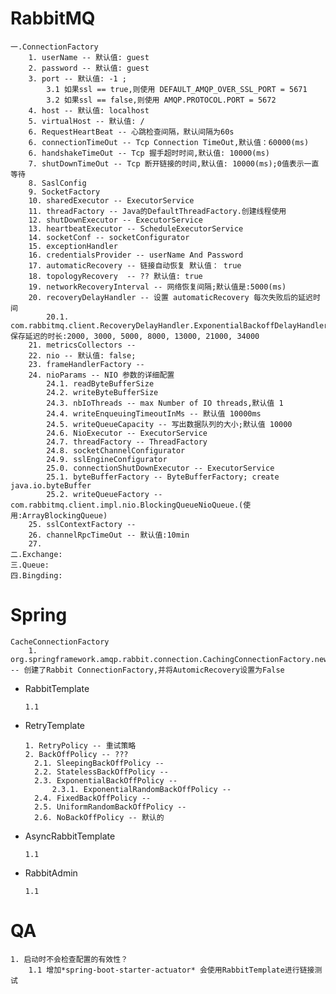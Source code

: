 # RabbitMQ
    一.ConnectionFactory
        1. userName -- 默认值: guest
        2. password -- 默认值: guest
        3. port -- 默认值: -1 ;
            3.1 如果ssl == true,则使用 DEFAULT_AMQP_OVER_SSL_PORT = 5671
            3.2 如果ssl == false,则使用 AMQP.PROTOCOL.PORT = 5672
        4. host -- 默认值: localhost
        5. virtualHost -- 默认值: /
        6. RequestHeartBeat -- 心跳检查间隔，默认间隔为60s
        6. connectionTimeOut -- Tcp Connection TimeOut,默认值：60000(ms)
        6. handshakeTimeOut -- Tcp 握手超时时间,默认值: 10000(ms)
        7. shutDownTimeOut -- Tcp 断开链接的时间,默认值: 10000(ms);0值表示一直等待
        8. SaslConfig
        9. SocketFactory
        10. sharedExecutor -- ExecutorService
        11. threadFactory -- Java的DefaultThreadFactory.创建线程使用
        12. shutDownExecutor -- ExecutorService
        13. heartbeatExecutor -- ScheduleExecutorService
        14. socketConf -- socketConfigurator
        15. exceptionHandler
        16. credentialsProvider -- userName And Password
        17. automaticRecovery -- 链接自动恢复 默认值： true
        18. topologyRecovery  -- ?? 默认值: true
        19. networkRecoveryInterval -- 网络恢复间隔;默认值是:5000(ms)
        20. recoveryDelayHandler -- 设置 automaticRecovery 每次失败后的延迟时间
            20.1. com.rabbitmq.client.RecoveryDelayHandler.ExponentialBackoffDelayHandler#List<Long>保存延迟的时长:2000, 3000, 5000, 8000, 13000, 21000, 34000
        21. metricsCollectors -- 
        22. nio -- 默认值: false;
        23. frameHandlerFactory -- 
        24. nioParams -- NIO 参数的详细配置
            24.1. readByteBufferSize
            24.2. writeByteBufferSize
            24.3. nbIoThreads -- max Number of IO threads,默认值 1
            24.4. writeEnqueuingTimeoutInMs -- 默认值 10000ms
            24.5. writeQueueCapacity -- 写出数据队列的大小;默认值 10000
            24.6. NioExecutor -- ExecutorService
            24.7. threadFactory -- ThreadFactory
            24.8. socketChannelConfigurator
            24.9. sslEngineConfigurator
            25.0. connectionShutDownExecutor -- ExecutorService
            25.1. byteBufferFactory -- ByteBufferFactory; create java.io.byteBuffer
            25.2. writeQueueFactory -- com.rabbitmq.client.impl.nio.BlockingQueueNioQueue.(使用:ArrayBlockingQueue)
        25. sslContextFactory -- 
        26. channelRpcTimeOut -- 默认值:10min
        27. 
    二.Exchange:
    三.Queue:
    四.Bingding:
# Spring
    CacheConnectionFactory
        1. org.springframework.amqp.rabbit.connection.CachingConnectionFactory.newRabbitConnectionFactory -- 创建了Rabbit ConnectionFactory,并将AutomicRecovery设置为False
   
- RabbitTemplate

      1.1
- RetryTemplate

      1. RetryPolicy -- 重试策略
      2. BackOffPolicy -- ???
        2.1. SleepingBackOffPolicy --
        2.2. StatelessBackOffPolicy --
        2.3. ExponentialBackOffPolicy -- 
            2.3.1. ExponentialRandomBackOffPolicy --
        2.4. FixedBackOffPolicy -- 
        2.5. UniformRandomBackOffPolicy --
        2.6. NoBackOffPolicy -- 默认的
- AsyncRabbitTemplate
        
      1.1
- RabbitAdmin

      1.1
# QA

    1. 启动时不会检查配置的有效性？
        1.1 增加*spring-boot-starter-actuator* 会使用RabbitTemplate进行链接测试
